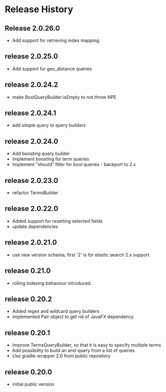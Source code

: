 # Release History

## Release 2.0.26.0
* Add support for retrieving index mapping. 


## release 2.0.25.0
* Add support for geo_distance queries

## release 2.0.24.2
* make BoolQueryBuilder.isEmpty to not throw NPE

## release 2.0.24.1
* add simple query to query builders

## release 2.0.24.0
* Add boosting query builder
* Implement boosting for term queries
* Implement "should" filter for bool queries - backport to 2.x

## release 2.0.23.0
* refactor TermsBuilder

## release 2.0.22.0
* Added support for resetting selected fields
* update dependencies

## release 2.0.21.0
* use new version schema, first '2' is for elastic search 2.x support

## release 0.21.0
* rolling indexing behaviour introduced.

## release 0.20.2
* Added regex and wildcard query builders
* Implemented Pair object to get rid of JavaFX dependency

## release 0.20.1
* Improve TermsQueryBuilder, so that it is easy to specify multiple terms
* Add possibility to build an and-query from a list of queries
* Use gradle-wrapper 2.0 from public repository

## release 0.20.0
* initial public version